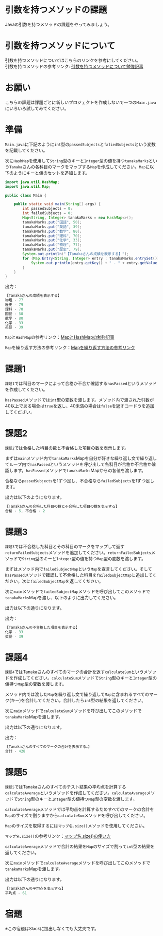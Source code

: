 # 引数を持つメソッドの課題

Javaの引数を持つメソッドの課題をやってみましょう。

# 引数を持つメソッドについて

引数を持つメソッドについてはこちらのリンクを参考にしてください。  
引数を持つメソッドの参考リンク: [引数を持つメソッドについて勉強記事](https://github.com/reytech-co-jp/yume-project/blob/main/lessons/java/07-Java%E3%81%AE%E3%83%A1%E3%82%BD%E3%83%83%E3%83%89%E5%95%8F%E9%A1%8C/01-Java%E3%83%A1%E3%82%BD%E3%83%83%E3%83%89%E3%81%AE%E5%8B%89%E5%BC%B7%E8%A8%98%E4%BA%8B.md)

# お願い

こちらの課題は課題ごとに新しいプロジェクトを作成しないで一つの`Main.java`にいろいろ試してみてください。

# 準備

`Main.java`に下記のように`int`型の`passedSubjects`と`faliedSubjects`という変数を記載してください。

次に`HashMap`を使用して`String`型のキーと`Integer`型の値を持つ`tanakaMarks`という`Tanaka`さんの各科目のマークをマップする`Map`を作成してください。`Map`に以下のようにキーと値のセットを追加します。

```java
import java.util.HashMap;
import java.util.Map;

public class Main {

    public static void main(String[] args) {
        int passedSubjects = 0;
        int failedSubjects = 0;
        Map<String, Integer> tanakaMarks = new HashMap<>();
        tanakaMarks.put("国語", 50);
        tanakaMarks.put("英語", 39);
        tanakaMarks.put("数学", 80);
        tanakaMarks.put("理科", 70);
        tanakaMarks.put("化学", 33);
        tanakaMarks.put("物理", 77);
        tanakaMarks.put("歴史", 79);
        System.out.println("【Tanakaさんの成績を表示する】");
        for (Map.Entry<String, Integer> entry : tanakaMarks.entrySet()) {
            System.out.println(entry.getKey() + " - " + entry.getValue());
        }
    }
}

```

出力：

```java
【Tanakaさんの成績を表示する】
物理 - 77
歴史 - 79
理科 - 70
国語 - 50
数学 - 80
化学 - 33
英語 - 39
```

`Map`と`HashMap`の参考リンク：[MapとHashMapの勉強記事](https://github.com/reytech-co-jp/yume-project/blob/main/lessons/java/06-Java%E3%81%AE%E3%82%B3%E3%83%AC%E3%82%AF%E3%82%B7%E3%83%A7%E3%83%B3/01-Java%E3%82%B3%E3%83%AC%E3%82%AF%E3%82%B7%E3%83%A7%E3%83%B3%E3%81%AE%E5%8B%89%E5%BC%B7%E8%A8%98%E4%BA%8B.md#map)

`Map`を繰り返す方法の参考リンク：[Mapを繰り返す方法の参考リンク](https://flytech.work/blog/7360/#For-EachMapentrySet)

# 課題1

`課題1`では科目のマークによって合格か不合か確認する`hasPassed`というメソッドを作成してください。

`hasPassed`メソッドでは`int`型の変数を渡します。メソッド内で渡された引数が40以上である場合は`true`を返し、40未満の場合は`false`を返すコードうを追加してください。

# 課題2

`課題2`では合格した科目の数と不合格した項目の数を表示します。  

まずは`main`メソッド内で`tanakaMarks`Mapを自分が好きな繰り返し文で繰り返してループ内で`hasPassed`というメソッドを呼び出して各科目が合格か不合格か確認します。`hasPassed`メソッドで`tanakaMarks`Mapからの各値を渡します。

合格なら`passedSubjects`を1ずつ足し、不合格なら`failedSubjects`を1ずつ足します。

出力は以下のようになります。

```java
【Tanakaさんの合格した科目の数と不合格した項目の数を表示する】
合格 - 5, 不合格 - 2
```

# 課題3

`課題3`では不合格した科目とその科目のマークをマップして返す
`returnFailedSubjects`メソッドを追加してください。`returnFailedSubjects`メソッドで`String`型のキーと`Integer`型の値を持つ`Map`型の変数を渡します。  

まずはメソッド内で`failedSubjectMap`という`Map`を宣言してください。そして`hasPassed`メソッドで確認して不合格した科目を`failedSubjectMap`に追加してください。次に`failedSubjectMap`を返してください。

次に`main`メソッドで`failedSubjectMap`メソッドを呼び出してこのメソッドで`tanakaMarks`Mapを渡し、以下のように出力してください。

出力は以下の通りになります。

出力：

```java
【Tanakaさんの不合格した項目を表示する】
化学 - 33
英語 - 39
```

# 課題4

`課題4`ではTanakaさんのすべてのマークの合計を返す`calculateSum`というメソッドを作成してください。`calculateSum`メソッドで`String`型のキーと`Integer`型の値持つ`Map`型の変数を渡します。

メソッド内では渡した`Map`を繰り返し文で繰り返して`Map`に含まれるすべてのマーク(キー)を合計してください。合計したら`int`型の結果を返してください。

次に`main`メソッドで`calculateSum`メソッドを呼び出してこのメソッドで`tanakaMarks`Mapを渡します。

出力は以下の通りになります。

出力：

```java
【Tanakaさんのすべてのマークの合計を表示する。】
合計 - 428
```

# 課題5

`課題5`ではTanakaさんのすべてのテスト結果の平均点を計算する`calculateAverage`というメソッドを作成してください。`calculateAverage`メソッドで`String`型のキーと`Integer`型の値持つ`Map`型の変数を渡します。

`calculateAverage`メソッドでは平均点を計算するためすべてのマークの合計を`Map`のサイズで割りますから`calculateSum`メソッドを呼び出してください。

`Map`のサイズを取得するには`マップ名.size()`メソッドを使用してください。

`マップ名.size()`の参考リンク：[マップ名.size()の使い方](https://www.javadrive.jp/start/collection/index3.html#section5)

`calculateAverage`メソッドで合計の結果を`Map`のサイズで割って`int`型の結果を返してください。

次に`main`メソッドで`calculateAverage`メソッドを呼び出してこのメソッドで`tanakaMarks`Mapを渡します。

出力は以下の通りになります。

```java
【Tanakaさんの平均点を表示する】
平均点 - 61
```

# 宿題

※この宿題はSlackに提出しなくても大丈夫です。
